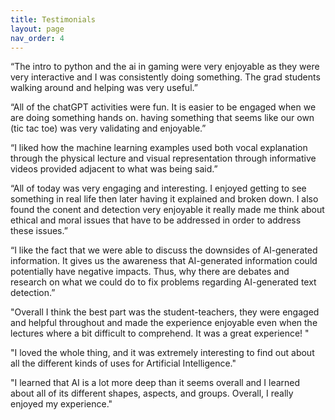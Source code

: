 ```yaml
---
title: Testimonials
layout: page
nav_order: 4
---
```


“The intro to python and the ai in gaming were very enjoyable as they were very interactive and I was consistently doing something. The grad students walking around and helping was very useful.”

“All of the chatGPT activities were fun. It is easier to be engaged when we are doing something hands on. having something that seems like our own (tic tac toe) was very validating and enjoyable.”

“I liked how the machine learning examples used both vocal explanation through the physical lecture and visual representation through informative videos provided adjacent to what was being said.”

“All of today was very engaging and interesting. I enjoyed getting to see something in real life then later having it explained and broken down. I also found the conent and detection very enjoyable it really made me think about ethical and moral issues that have to be addressed in order to address these issues.”

“I like the fact that we were able to discuss the downsides of AI-generated information. It gives us the awareness that AI-generated information could potentially have negative impacts. Thus, why there are debates and research on what we could do to fix problems regarding AI-generated text detection.”

"Overall I think the best part was the student-teachers, they were engaged and helpful throughout and made the experience enjoyable even when the lectures where a bit difficult to comprehend. It was a great experience! "

"I loved the whole thing, and it was extremely interesting to find out about all the different kinds of uses for Artificial Intelligence."

"I learned that AI is a lot more deep than it seems overall and I learned about all of its different shapes, aspects, and groups. Overall, I really enjoyed my experience."
